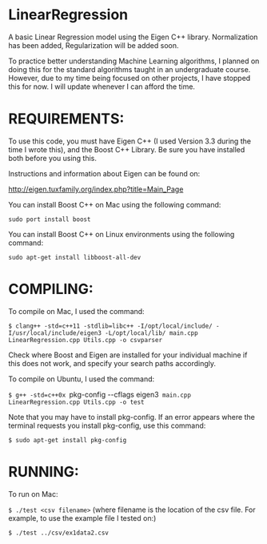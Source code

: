 # LinearRegression

A basic Linear Regression model using the Eigen C++ library.
Normalization has been added, Regularization will be added soon. 

To practice better understanding Machine Learning algorithms, I planned on doing this for the standard algorithms taught in an undergraduate course. 
However, due to my time being focused on other projects, I have stopped this for now. I will update whenever I can afford the time. 


REQUIREMENTS:
==========

To use this code, you must have Eigen C++ (I used Version 3.3 during the time I wrote this), and the Boost C++ Library. Be sure you 
have installed both before you using this. 

Instructions and information about Eigen can be found on:

http://eigen.tuxfamily.org/index.php?title=Main_Page

You can install Boost C++ on Mac using the following command:

`sudo port install boost`

You can install Boost C++ on Linux environments using the following command:

`sudo apt-get install libboost-all-dev`

COMPILING:
==========
To compile on Mac, I used the command:

`$ clang++ -std=c++11 -stdlib=libc++ -I/opt/local/include/ -I/usr/local/include/eigen3 -L/opt/local/lib/ main.cpp LinearRegression.cpp Utils.cpp -o csvparser`

Check where Boost and Eigen are installed for your individual machine if this does not work, and specify your search paths accordingly.

To compile on Ubuntu, I used the command:

`$ g++ -std=c++0x `pkg-config --cflags eigen3` main.cpp LinearRegression.cpp Utils.cpp -o test`

Note that you may have to install pkg-config. If an error appears where the terminal requests you install pkg-config, use this command:

`$ sudo apt-get install pkg-config`

RUNNING:
=======
To run on Mac:

`$ ./test <csv filename>`
(where filename is the location of the csv file. For example, to use the example file I tested on:)

`$ ./test ../csv/ex1data2.csv`
